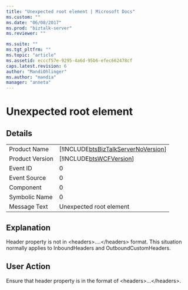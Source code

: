 ```yaml
---
title: "Unexpected root element | Microsoft Docs"
ms.custom: ""
ms.date: "06/08/2017"
ms.prod: "biztalk-server"
ms.reviewer: ""

ms.suite: ""
ms.tgt_pltfrm: ""
ms.topic: "article"
ms.assetid: ecccf57e-9295-4a6d-95b6-efec662478cf
caps.latest.revision: 6
author: "MandiOhlinger"
ms.author: "mandia"
manager: "anneta"
---
```

# Unexpected root element
## Details  
  
|                 |                                                                                    |
|-----------------|------------------------------------------------------------------------------------|
|  Product Name   | [!INCLUDE[btsBizTalkServerNoVersion](../includes/btsbiztalkservernoversion-md.md)] |
| Product Version |             [!INCLUDE[btsWCFVersion](../includes/btswcfversion-md.md)]             |
|    Event ID     |                                         0                                          |
|  Event Source   |                                         0                                          |
|    Component    |                                         0                                          |
|  Symbolic Name  |                                         0                                          |
|  Message Text   |                              Unexpected root element                               |
  
## Explanation  
 Header property is not in \<headers\>….\</headers\> format. This situation normally applies to InboundHeaders and OutboundCustomHeaders.  
  
## User Action  
 Ensure that header property is in the format of  \<headers\>…\</headers\>.